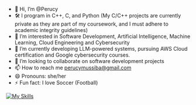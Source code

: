 - 👋 Hi, I’m @Perucy
- 🛠️ I program in C++, C, and Python (My C/C++ projects are currently private as they are part of my coursework, and I must adhere to academic integrity guidelines)
- 👀 I’m interested in Software Development, Artificial Intelligence, Machine Learning, Cloud Engineering and Cybersecurity
- 🌱 I’m currently developing LLM-powered systems, pursuing AWS Cloud certification and Google cybersecurity courses.
- 💞️ I’m looking to collaborate on software development projects
- 📫 How to reach me perucymussiba@gmail.com
- 😄 Pronouns: she/her
- ⚡ Fun fact: I love Soccer (Football)

<!---
Perucy/Perucy is a ✨ special ✨ repository because its `README.md` (this file) appears on your GitHub profile.
You can click the Preview link to take a look at your changes.
--->



[![My Skills](https://skillicons.dev/icons?i=c,cpp,py,aws)](https://skillicons.dev)





